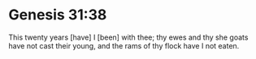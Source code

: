 # Genesis 31:38

This twenty years [have] I [been] with thee; thy ewes and thy she goats have not cast their young, and the rams of thy flock have I not eaten.